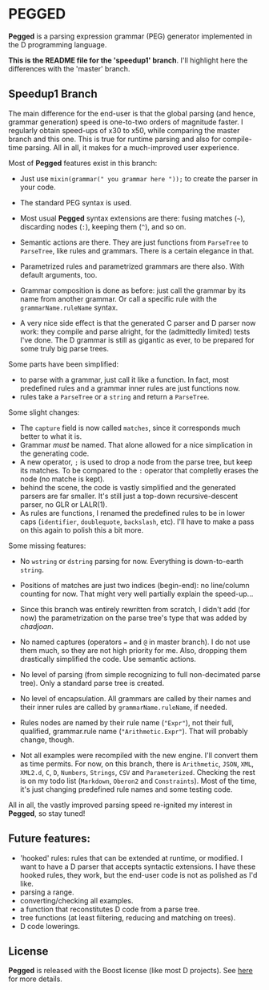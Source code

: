 PEGGED
======

**Pegged** is a parsing expression grammar (PEG) generator implemented in the D programming language. 

**This is the README file for the 'speedup1' branch**. I'll highlight here the differences with the 'master' branch.

Speedup1 Branch
---------------

The main difference for the end-user is that the global parsing (and hence, grammar generation) speed is one-to-two orders of magnitude faster. I regularly obtain speed-ups of x30 to x50, while comparing the master branch and this one. This is true for runtime parsing and also for compile-time parsing. All in all, it makes for a much-improved user experience.

Most of **Pegged** features exist in this branch:

- Just use `mixin(grammar(" you grammar here "));` to create the parser in your code.
- The standard PEG syntax is used.
- Most usual **Pegged** syntax extensions are there: fusing matches (`~`), discarding nodes (`:`), keeping them (`^`), and so on.
- Semantic actions are there. They are just functions from `ParseTree` to `ParseTree`, like rules and grammars. There is a certain elegance in that.
- Parametrized rules and parametrized grammars are there also. With default arguments, too.
- Grammar composition is done as before: just call the grammar by its name from another grammar. Or call a specific rule with the `grammarName.ruleName` syntax.

- A very nice side effect is that the generated C parser and D parser now work: they compile and parse alright, for the (admittedly limited) tests I've done. The D grammar is still as gigantic as ever, to be prepared for some truly big parse trees. 

Some parts have been simplified: 

- to parse with a grammar, just call it like a function. In fact, most predefined rules and a grammar inner rules are just functions now.
- rules take a `ParseTree` or a `string` and return a `ParseTree`.

Some slight changes:

- The `capture` field is now called `matches`, since it corresponds much better to what it is.
- Grammar *must* be named. That alone allowed for a nice simplication in the generating code.
- A new operator, `;` is used to drop a node from the parse tree, but keep its matches. To be compared to the `:` operator that completly erases the node (no matche is kept).
- behind the scene, the code is vastly simplified and the generated parsers are far smaller. It's still just a top-down recursive-descent parser, no GLR or LALR(1).
- As rules are functions, I renamed the predefined rules to be in lower caps (`identifier`, `doublequote`, `backslash`, etc). I'll have to make a pass on this again to polish this a bit more.

Some missing features:

- No `wstring` or `dstring` parsing for now. Everything is down-to-earth `string`.
- Positions of matches are just two indices (begin-end): no line/column counting for now. That might very well partially explain the speed-up...
- Since this branch was entirely rewritten from scratch, I didn't add (for now) the parametrization on the parse tree's type that was added by *chadjoan*.
- No named captures (operators `=` and `@` in master branch). I do not use them much, so they are not high priority for me. Also, dropping them drastically simplified the code. Use semantic actions.
- No level of parsing (from simple recognizing to full non-decimated parse tree). Only a standard parse tree is created.
- No level of encapsulation. All grammars are called by their names and their inner rules are called by `grammarName.ruleName`, if needed.
- Rules nodes are named by their rule name (`"Expr"`), not their full, qualified, grammar.rule name (`"Arithmetic.Expr"`). That will probably change, though.

- Not all examples were recompiled with the new engine. I'll convert them as time permits. For now, on this branch, there is `Arithmetic`, `JSON`, `XML`, `XML2.d`, `C`, `D`, `Numbers`, `Strings`, `CSV` and `Parameterized`. Checking the rest is on my todo list (`Markdown`, `Oberon2` and `Constraints`). Most of the time, it's just changing predefined rule names and some testing code.

All in all, the vastly improved parsing speed re-ignited my interest in **Pegged**, so stay tuned!

Future features:
----------------

- 'hooked' rules: rules that can be extended at runtime, or modified. I want to have a D parser that accepts syntactic extensions. I have these hooked rules, they work, but the end-user code is not as polished as I'd like.
- parsing a range.
- converting/checking all examples.
- a function that reconstitutes D code from a parse tree.
- tree functions (at least filtering, reducing and matching on trees).
- D code lowerings.

License
-------

**Pegged** is released with the Boost license (like most D projects). See [here](http://www.boost.org/LICENSE_1_0.txt) for more details.
